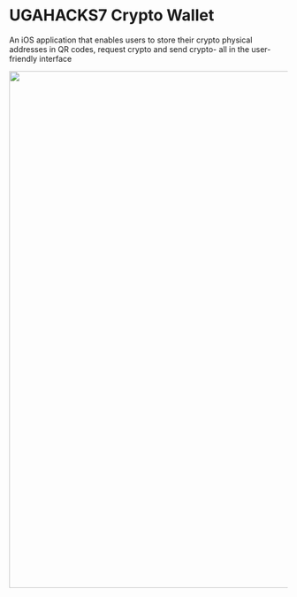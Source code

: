 # UGAHACKS7  Crypto Wallet


An iOS application that enables users to store their crypto physical addresses in QR codes, request crypto and send crypto- all in the user-friendly interface



<img width = "935" src = "https://user-images.githubusercontent.com/82795337/155186283-e1002946-2fc6-41dd-8895-22d7c3f5300a.png"> 

